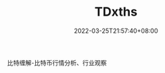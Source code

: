 ﻿---
weight: 
title: "TDxths"
description: "比特缠解-比特币行情分析、行业观察"
date: 2022-03-25T21:57:40+08:00
lastmod: 2022-03-25T16:45:40+08:00
draft: false
authors: ["Metabd"]
featuredImage: "tdxths.png"
link: ""
tags: ["微博","TDxths"]
categories: ["navigation"]
navigation: ["微博"]
lightgallery: true
toc: true
pinned: false
recommend: false
recommend1: false
---
比特缠解-比特币行情分析、行业观察
